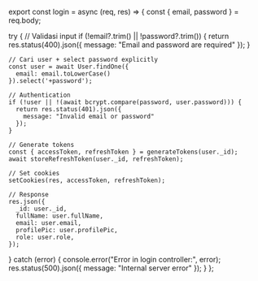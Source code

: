 export const login = async (req, res) => {
const { email, password } = req.body;

try {
// Validasi input
if (!email?.trim() || !password?.trim()) {
return res.status(400).json({
message: "Email and password are required"
});
}

    // Cari user + select password explicitly
    const user = await User.findOne({
      email: email.toLowerCase()
    }).select('+password');

    // Authentication
    if (!user || !(await bcrypt.compare(password, user.password))) {
      return res.status(401).json({
        message: "Invalid email or password"
      });
    }

    // Generate tokens
    const { accessToken, refreshToken } = generateTokens(user._id);
    await storeRefreshToken(user._id, refreshToken);

    // Set cookies
    setCookies(res, accessToken, refreshToken);

    // Response
    res.json({
      _id: user._id,
      fullName: user.fullName,
      email: user.email,
      profilePic: user.profilePic,
      role: user.role,
    });

} catch (error) {
console.error("Error in login controller:", error);
res.status(500).json({
message: "Internal server error"
});
}
};
